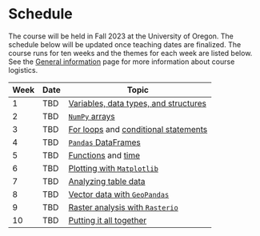 # Schedule

The course will be held in Fall 2023 at the University of Oregon. The schedule below will be updated once teaching dates are finalized. The course runs for ten weeks and the themes for each week are listed below. See the [General information](../course-info/general-info.md) page for more information about course logistics.

| **Week**    |  **Date**  | **Topic**                                                                                    |
| ----------- |------------|----------------------------------------------------------------------------------------------|
| 1           | TBD        | [Variables, data types, and structures](../demos/01a-demo.ipynb)                             | 
| 2           | TBD        | [`NumPy` arrays](../demos/02a-demo.ipynb)                                                    |
| 3           | TBD        | [For loops](../demos/03a-demo.ipynb) and [conditional statements](../demos/03b-demo.ipynb)   | 
| 4           | TBD        | [`Pandas` DataFrames](../demos/04a-demo.ipynb)                                               |
| 5           | TBD        | [Functions](../demos/05a-demo.ipynb) and [time](../demos/05b-demo.ipynb)                     | 
| 6           | TBD        | [Plotting with `Matplotlib`](../demos/06a-demo.ipynb)                                        |
| 7           | TBD        | [Analyzing table data](../demos/07-demo.ipynb)                                               |
| 8           | TBD        | [Vector data with `GeoPandas`](../demos/08a-demo.ipynb)                                      |
| 9           | TBD        | [Raster analysis with `Rasterio`](../demos/09a-demo.ipynb)                                   |
| 10          | TBD        | [Putting it all together](../demos/10a-demo.ipynb)                                            |

